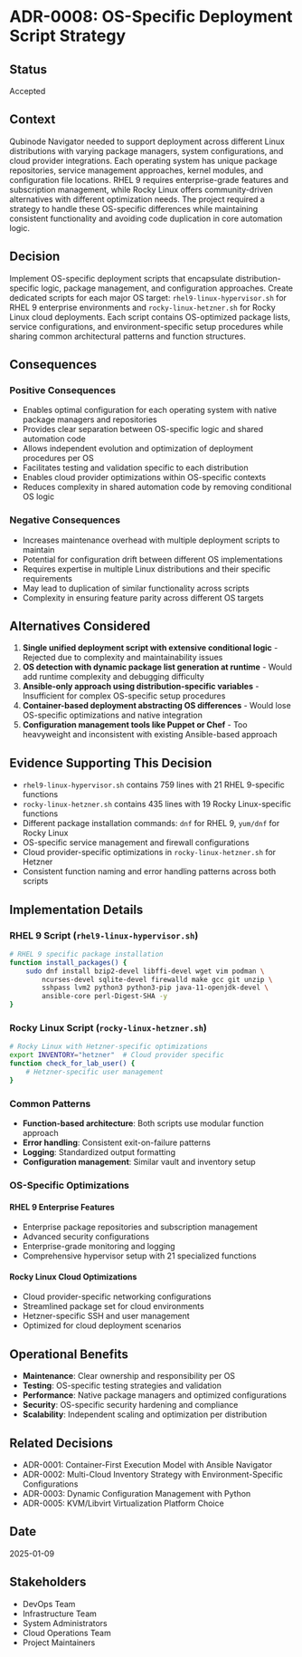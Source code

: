 # ADR-0008: OS-Specific Deployment Script Strategy

## Status
Accepted

## Context
Qubinode Navigator needed to support deployment across different Linux distributions with varying package managers, system configurations, and cloud provider integrations. Each operating system has unique package repositories, service management approaches, kernel modules, and configuration file locations. RHEL 9 requires enterprise-grade features and subscription management, while Rocky Linux offers community-driven alternatives with different optimization needs. The project required a strategy to handle these OS-specific differences while maintaining consistent functionality and avoiding code duplication in core automation logic.

## Decision
Implement OS-specific deployment scripts that encapsulate distribution-specific logic, package management, and configuration approaches. Create dedicated scripts for each major OS target: `rhel9-linux-hypervisor.sh` for RHEL 9 enterprise environments and `rocky-linux-hetzner.sh` for Rocky Linux cloud deployments. Each script contains OS-optimized package lists, service configurations, and environment-specific setup procedures while sharing common architectural patterns and function structures.

## Consequences

### Positive Consequences
- Enables optimal configuration for each operating system with native package managers and repositories
- Provides clear separation between OS-specific logic and shared automation code
- Allows independent evolution and optimization of deployment procedures per OS
- Facilitates testing and validation specific to each distribution
- Enables cloud provider optimizations within OS-specific contexts
- Reduces complexity in shared automation code by removing conditional OS logic

### Negative Consequences  
- Increases maintenance overhead with multiple deployment scripts to maintain
- Potential for configuration drift between different OS implementations
- Requires expertise in multiple Linux distributions and their specific requirements
- May lead to duplication of similar functionality across scripts
- Complexity in ensuring feature parity across different OS targets

## Alternatives Considered

1. **Single unified deployment script with extensive conditional logic** - Rejected due to complexity and maintainability issues
2. **OS detection with dynamic package list generation at runtime** - Would add runtime complexity and debugging difficulty
3. **Ansible-only approach using distribution-specific variables** - Insufficient for complex OS-specific setup procedures
4. **Container-based deployment abstracting OS differences** - Would lose OS-specific optimizations and native integration
5. **Configuration management tools like Puppet or Chef** - Too heavyweight and inconsistent with existing Ansible-based approach

## Evidence Supporting This Decision

- `rhel9-linux-hypervisor.sh` contains 759 lines with 21 RHEL 9-specific functions
- `rocky-linux-hetzner.sh` contains 435 lines with 19 Rocky Linux-specific functions
- Different package installation commands: `dnf` for RHEL 9, `yum/dnf` for Rocky Linux
- OS-specific service management and firewall configurations
- Cloud provider-specific optimizations in `rocky-linux-hetzner.sh` for Hetzner
- Consistent function naming and error handling patterns across both scripts

## Implementation Details

### RHEL 9 Script (`rhel9-linux-hypervisor.sh`)
```bash
# RHEL 9 specific package installation
function install_packages() {
    sudo dnf install bzip2-devel libffi-devel wget vim podman \
        ncurses-devel sqlite-devel firewalld make gcc git unzip \
        sshpass lvm2 python3 python3-pip java-11-openjdk-devel \
        ansible-core perl-Digest-SHA -y
}
```

### Rocky Linux Script (`rocky-linux-hetzner.sh`)
```bash
# Rocky Linux with Hetzner-specific optimizations
export INVENTORY="hetzner"  # Cloud provider specific
function check_for_lab_user() {
    # Hetzner-specific user management
}
```

### Common Patterns
- **Function-based architecture**: Both scripts use modular function approach
- **Error handling**: Consistent exit-on-failure patterns
- **Logging**: Standardized output formatting
- **Configuration management**: Similar vault and inventory setup

### OS-Specific Optimizations

#### RHEL 9 Enterprise Features
- Enterprise package repositories and subscription management
- Advanced security configurations
- Enterprise-grade monitoring and logging
- Comprehensive hypervisor setup with 21 specialized functions

#### Rocky Linux Cloud Optimizations
- Cloud provider-specific networking configurations
- Streamlined package set for cloud environments
- Hetzner-specific SSH and user management
- Optimized for cloud deployment scenarios

## Operational Benefits

- **Maintenance**: Clear ownership and responsibility per OS
- **Testing**: OS-specific testing strategies and validation
- **Performance**: Native package managers and optimized configurations
- **Security**: OS-specific security hardening and compliance
- **Scalability**: Independent scaling and optimization per distribution

## Related Decisions
- ADR-0001: Container-First Execution Model with Ansible Navigator
- ADR-0002: Multi-Cloud Inventory Strategy with Environment-Specific Configurations
- ADR-0003: Dynamic Configuration Management with Python
- ADR-0005: KVM/Libvirt Virtualization Platform Choice

## Date
2025-01-09

## Stakeholders
- DevOps Team
- Infrastructure Team
- System Administrators
- Cloud Operations Team
- Project Maintainers
